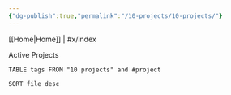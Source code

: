 ```yaml
---
{"dg-publish":true,"permalink":"/10-projects/10-projects/"}
---
```


[[Home\|Home]] | #x/index

Active Projects
``` dataview
TABLE tags FROM "10 projects" and #project

SORT file desc

```